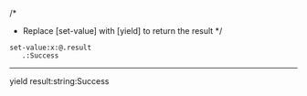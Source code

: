 /*
 * Replace [set-value] with [yield] to return the result
 */
```hyperlambda
set-value:x:@.result
   .:Success
```
---
yield
   result:string:Success
